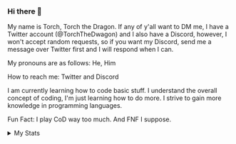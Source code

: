 ### Hi there 👋
My name is Torch, Torch the Dragon. If any of y'all want to DM me, I have a Twitter account (@TorchTheDwagon) and I also have a Discord, however, I won't accept random requests, so if you want my Discord, send me a message over Twitter first and I will respond when I can.

My pronouns are as follows: He, Him

How to reach me: Twitter and Discord

I am currently learning how to code basic stuff. I understand the overall concept of coding, I'm just learning how to do more. I strive to gain more knowledge in programming languages.

Fun Fact: I play CoD way too much. And FNF I suppose.

<details>
    <summary>My Stats</summary>
[![Anurag's GitHub stats](https://github-readme-stats.vercel.app/api?username=torchthedragon)](https://github.com/anuraghazra/github-readme-stats)

</details>

<!--
**TorchTheDragon/TorchTheDragon** is a ✨ _special_ ✨ repository because its `README.md` (this file) appears on your GitHub profile.

Here are some ideas to get you started:

- 🔭 I’m currently working on ...
- 🌱 I’m currently learning ...
- 👯 I’m looking to collaborate on ...
- 🤔 I’m looking for help with ...
- 💬 Ask me about ...
- 📫 How to reach me: ...
- 😄 Pronouns: ...
- ⚡ Fun fact: ...
-->

